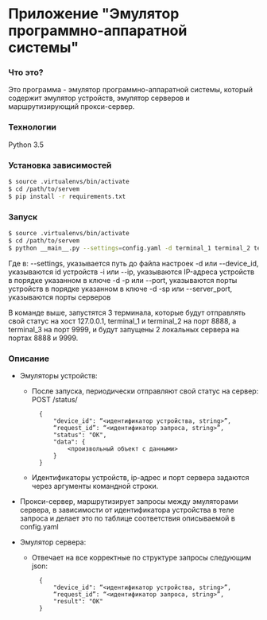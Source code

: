 # Приложение "Эмулятор программно-аппаратной системы"


### Что это?
Это программа - эмулятор программно-аппаратной системы, который содержит эмулятор устройств, эмулятор серверов и маршрутизирующий прокси-сервер.


### Технологии
Python 3.5


### Установка зависимостей
```sh
$ source .virtualenvs/bin/activate
$ cd /path/to/servem
$ pip install -r requirements.txt
```


### Запуск
```sh
$ source .virtualenvs/bin/activate
$ cd /path/to/servem
$ python __main__.py --settings=config.yaml -d terminal_1 terminal_2 terminal_3 -i 127.0.0.1 127.0.0.1 127.0.0.1 -p 8888 8888 9999 -sp 8888 9999
```

Где в:
--settings, указывается путь до файла настроек
-d или --device_id, указываются id устройств
-i или --ip, указываются IP-адреса устройств в порядке указанном в ключе -d
-p или --port, указываются порты устройств в порядке указанном в ключе -d
-sp или --server_port, указываются порты серверов

В команде выше, запустятся 3 терминала, которые будут отправлять свой статус на хост 127.0.0.1,
terminal_1 и terminal_2 на порт 8888, а terminal_3 на порт 9999, и будут запущены 2 локальных
сервера на портах 8888 и 9999.



### Описание
  - Эмуляторы устройств:
    - После запуска, периодически отправляют свой статус на сервер:
        POST /status/

            {
                "device_id": “<идентификатор устройства, string>”,
                “request_id”: “<идентификатор запроса, string>”,
                "status": "OK",
                "data": {
                    <произвольный объект с данными>
                }
            }
    - Идентификаторы устройств, ip-адрес и порт сервера задаются
    через аргументы командной строки.


  - Прокси-сервер, маршрутизирует запросы между эмуляторами сервера, в
    зависимости от идентификатора устройства в теле запроса и делает это по
    таблице соответствия описываемой в config.yaml


  - Эмулятор сервера:
    - Отвечает на все корректные по структуре запросы следующим json:

            {
                "device_id": “<идентификатор устройства, string>”,
                “request_id”: “<идентификатор запроса, string>”,
                "result": "OK"
            }